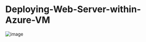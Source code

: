 # Deploying-Web-Server-within-Azure-VM
![image](https://github.com/user-attachments/assets/8616ef63-db32-46a6-99a3-11779fd81fd2)
